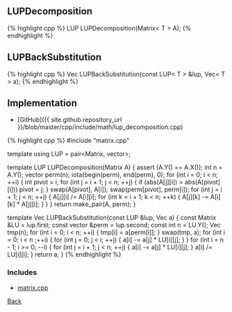 ## LUPDecomposition

{% highlight cpp %}
LUP<T> LUPDecomposition(Matrix< T > A);
{% endhighlight %}

## LUPBackSubstitution

{% highlight cpp %}
Vec<T> LUPBackSubstitution(const LUP< T > &lup, Vec< T > a);
{% endhighlight %}

## Implementation

- [GitHub]({{ site.github.repository_url }}/blob/master/cpp/include/math/lup_decomposition.cpp)

{% highlight cpp %}
#include "matrix.cpp"

template <typename T> using LUP = pair<Matrix<T>, vector<int>>;

template <typename T>
LUP<T> LUPDecomposition(Matrix<T> A) {
  assert (A.Y() == A.X());
  int n = A.Y();
  vector<int> perm(n);
  iota(begin(perm), end(perm), 0);
  for (int i = 0; i < n; ++i) {
    int pivot = i;
    for (int j = i + 1; j < n; ++j) {
      if (abs(A[j][i]) > abs(A[pivot][i])) pivot = j;
    }
    swap(A[pivot], A[i]);
    swap(perm[pivot], perm[i]);
    for (int j = i + 1; j < n; ++j) {
      A[j][i] /= A[i][i];
      for (int k = i + 1; k < n; ++k) {
        A[j][k] -= A[i][k] * A[j][i];
      }
    }
  }
  return make_pair(A, perm);
}

template <typename T>
Vec<T> LUPBackSubstitution(const LUP<T> &lup, Vec<T> a) {
  const Matrix<T> &LU = lup.first;
  const vector<int> &perm = lup.second;
  const int n = LU.Y();
  Vec<T> tmp(n);
  for (int i = 0; i < n; ++i) {
    tmp[i] = a[perm[i]];
  }
  swap(tmp, a);
  for (int i = 0; i < n ;++i) {
    for (int j = 0; j < i; ++j) {
      a[i] -= a[j] * LU[i][j];
    }
  }
  for (int i = n - 1; i >= 0; --i) {
    for (int j = i + 1; j < n; ++j) {
      a[i] -= a[j] * LU[i][j];
    }
    a[i] /= LU[i][i];
  }
  return a;
}
{% endhighlight %}

### Includes

- [matrix.cpp](matrix)

[Back](../..)
